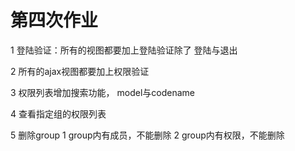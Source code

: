 # 第四次作业

1 登陆验证：所有的视图都要加上登陆验证除了 登陆与退出

2 所有的ajax视图都要加上权限验证

3 权限列表增加搜索功能， model与codename

4 查看指定组的权限列表

5 删除group
	1 group内有成员，不能删除
	2 group内有权限，不能删除

